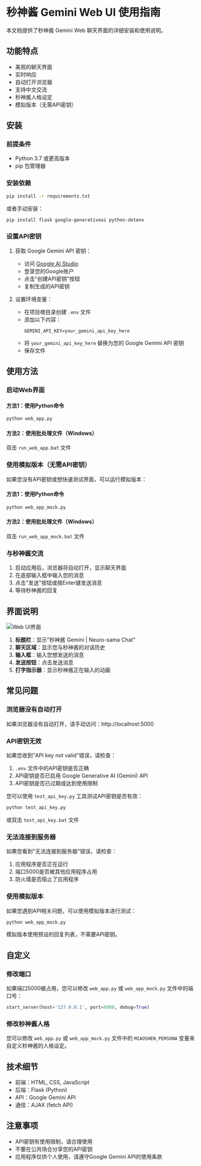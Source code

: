 # 秒神酱 Gemini Web UI 使用指南

本文档提供了秒神酱 Gemini Web 聊天界面的详细安装和使用说明。

## 功能特点

- 美观的聊天界面
- 实时响应
- 自动打开浏览器
- 支持中文交流
- 秒神酱人格设定
- 模拟版本（无需API密钥）

## 安装

### 前提条件

- Python 3.7 或更高版本
- pip 包管理器

### 安装依赖

```bash
pip install -r requirements.txt
```

或者手动安装：

```bash
pip install flask google-generativeai python-dotenv
```

### 设置API密钥

1. 获取 Google Gemini API 密钥：
   - 访问 [Google AI Studio](https://makersuite.google.com/app/apikey)
   - 登录您的Google账户
   - 点击"创建API密钥"按钮
   - 复制生成的API密钥

2. 设置环境变量：
   - 在项目根目录创建 `.env` 文件
   - 添加以下内容：
     ```
     GEMINI_API_KEY=your_gemini_api_key_here
     ```
   - 将 `your_gemini_api_key_here` 替换为您的 Google Gemini API 密钥
   - 保存文件

## 使用方法

### 启动Web界面

#### 方法1：使用Python命令

```bash
python web_app.py
```

#### 方法2：使用批处理文件（Windows）

双击 `run_web_app.bat` 文件

### 使用模拟版本（无需API密钥）

如果您没有API密钥或想快速测试界面，可以运行模拟版本：

#### 方法1：使用Python命令

```bash
python web_app_mock.py
```

#### 方法2：使用批处理文件（Windows）

双击 `run_web_app_mock.bat` 文件

### 与秒神酱交流

1. 启动应用后，浏览器将自动打开，显示聊天界面
2. 在底部输入框中输入您的消息
3. 点击"发送"按钮或按Enter键发送消息
4. 等待秒神酱的回复

## 界面说明

![Web UI界面](images/web_ui.png)

1. **标题栏**：显示"秒神酱 Gemini | Neuro-sama Chat"
2. **聊天区域**：显示您与秒神酱的对话历史
3. **输入框**：输入您想发送的消息
4. **发送按钮**：点击发送消息
5. **打字指示器**：显示秒神酱正在输入的动画

## 常见问题

### 浏览器没有自动打开

如果浏览器没有自动打开，请手动访问：http://localhost:5000

### API密钥无效

如果您收到"API key not valid"错误，请检查：
1. `.env` 文件中的API密钥是否正确
2. API密钥是否已启用 Google Generative AI (Gemini) API
3. API密钥是否已过期或达到使用限制

您可以使用 `test_api_key.py` 工具测试API密钥是否有效：

```bash
python test_api_key.py
```

或双击 `test_api_key.bat` 文件

### 无法连接到服务器

如果您看到"无法连接到服务器"错误，请检查：
1. 应用程序是否正在运行
2. 端口5000是否被其他应用程序占用
3. 防火墙是否阻止了应用程序

### 使用模拟版本

如果您遇到API相关问题，可以使用模拟版本进行测试：

```bash
python web_app_mock.py
```

模拟版本使用预设的回复列表，不需要API密钥。

## 自定义

### 修改端口

如果端口5000被占用，您可以修改 `web_app.py` 或 `web_app_mock.py` 文件中的端口号：

```python
start_server(host='127.0.0.1', port=8080, debug=True)
```

### 修改秒神酱人格

您可以修改 `web_app.py` 或 `web_app_mock.py` 文件中的 `MIAOSHEN_PERSONA` 变量来自定义秒神酱的人格设定。

## 技术细节

- 前端：HTML, CSS, JavaScript
- 后端：Flask (Python)
- API：Google Gemini API
- 通信：AJAX (fetch API)

## 注意事项

- API密钥有使用限制，请合理使用
- 不要在公共场合分享您的API密钥
- 应用程序仅供个人使用，请遵守Google Gemini API的使用条款
